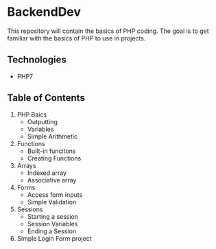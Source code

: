 # BackendDev

This repository will contain the basics of PHP coding. The goal is to get familiar with
the basics of PHP to use in projects.

## Technologies
- PHP7

## Table of Contents
  1. PHP Baics
     - Outputting
     - Variables
     - Simple Arithmetic
  2. Functions
     - Built-in funcitons
     - Creating Functions
  3. Arrays
     - Indexed array
     - Associative array
  4. Forms
     - Access form inputs
     - Simple Validation
  5. Sessions
     - Starting a session
     - Session Variables
     - Ending a Session
  6. Simple Login Form project
